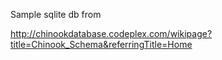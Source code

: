 Sample sqlite db from

http://chinookdatabase.codeplex.com/wikipage?title=Chinook_Schema&referringTitle=Home
